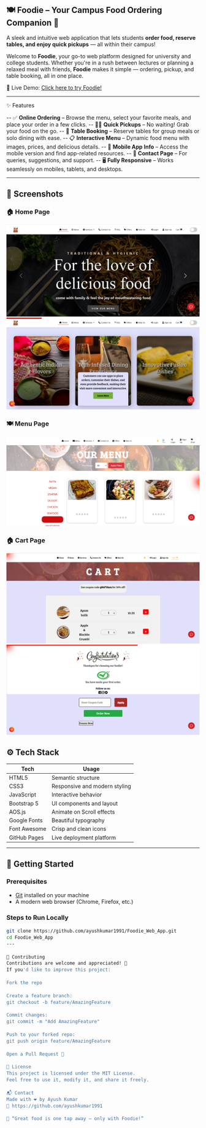  ## 🍽️ Foodie – Your Campus Food Ordering Companion 🚀

A sleek and intuitive web application that lets students **order food, reserve tables, and enjoy quick pickups** — all within their campus!

Welcome to **Foodie**, your go-to web platform designed for university and college students. Whether you're in a rush between lectures or planning a relaxed meal with friends, **Foodie** makes it simple — ordering, pickup, and table booking, all in one place.

🔗 Live Demo: [Click here to try Foodie!](https://ayushkumar1991.github.io/Foodie_Web_App/)

---

 ✨ Features

-- ✅ **Online Ordering** – Browse the menu, select your favorite meals, and place your order in a few clicks.
-- 🏃‍♂️ **Quick Pickups** – No waiting! Grab your food on the go.
-- 🍴 **Table Booking** – Reserve tables for group meals or solo dining with ease.
-- 📋 **Interactive Menu** – Dynamic food menu with images, prices, and delicious details.
-- 📲 **Mobile App Info** – Access the mobile version and find app-related resources.
-- 💬 **Contact Page** – For queries, suggestions, and support.
-- 🖥️ **Fully Responsive** – Works seamlessly on mobiles, tablets, and desktops.

---

## 📸 Screenshots

### 🏠 Home Page
![Home Page](./screenshots/ps2.png)
![Home Page](./screenshots/ps3.png)

### 🍽️ Menu Page
![Menu Page](./screenshots/ps8.png)

### 🏠 Cart Page
![Cart Page](./screenshots/ps6.png)
![Cart Page](./screenshots/ps7.png)

## ⚙️ Tech Stack

| Tech            | Usage                                  |
|-----------------|----------------------------------------|
| HTML5           | Semantic structure                     |
| CSS3            | Responsive and modern styling          |
| JavaScript      | Interactive behavior                   |
| Bootstrap 5     | UI components and layout               |
| AOS.js          | Animate on Scroll effects              |
| Google Fonts    | Beautiful typography                   |
| Font Awesome    | Crisp and clean icons                  |
| GitHub Pages    | Live deployment platform               |

---

## 🚀 Getting Started

### Prerequisites

- [Git](https://git-scm.com/) installed on your machine
- A modern web browser (Chrome, Firefox, etc.)

### Steps to Run Locally

```bash
git clone https://github.com/ayushkumar1991/Foodie_Web_App.git
cd Foodie_Web_App
---

🤝 Contributing
Contributions are welcome and appreciated! 💖
If you'd like to improve this project:

Fork the repo

Create a feature branch:
git checkout -b feature/AmazingFeature

Commit changes:
git commit -m "Add AmazingFeature"

Push to your forked repo:
git push origin feature/AmazingFeature

Open a Pull Request 🚀

📄 License
This project is licensed under the MIT License.
Feel free to use it, modify it, and share it freely.

📬 Contact
Made with ❤️ by Ayush Kumar
🔗 https://github.com/ayushkumar1991

🧠 “Great food is one tap away — only with Foodie!”

